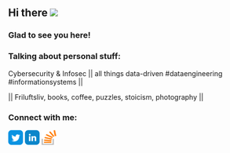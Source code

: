 <!-- welcome message -->
<h2>Hi there <img src="https://media.giphy.com/media/hvRJCLFzcasrR4ia7z/giphy.gif" width="25px"></h2>

<h3>Glad to see you here!</h3>

<!-- Personal Stuffs -->
<h3> Talking about personal stuff:</h3>
Cybersecurity & Infosec || all things data-driven #dataengineering #informationsystems || 

|| Friluftsliv, books, coffee, puzzles, stoicism, photography ||

<!-- Connect with me -->
<h3 align="left">Connect with me:</h3>
<p align="left">

<a href="https://twitter.com/pmclamaz" target="_blank" rel="noopener noreferrer"><img align="center" src="https://github.com/pmclamas/pmclamas/blob/main/assets/twitter.svg" alt="pmclamaz" height="30" width="30" /></a>
<a href="https://linkedin.com/in/pmclamas" target="_blank" rel="noopener noreferrer"><img align="center" src="https://github.com/pmclamas/pmclamas/blob/main/assets/linkedin.svg" alt="pmclamas" height="30" width="30" /></a>
<a href="https://stackoverflow.com/users/6084776/pedro-lamas?tab=profile" target="_blank" rel="noopener noreferrer"><img align="center" src="https://github.com/pmclamas/pmclamas/blob/main/assets/stackoverflow.svg" alt="pmclamas" height="30" width="30" /></a>